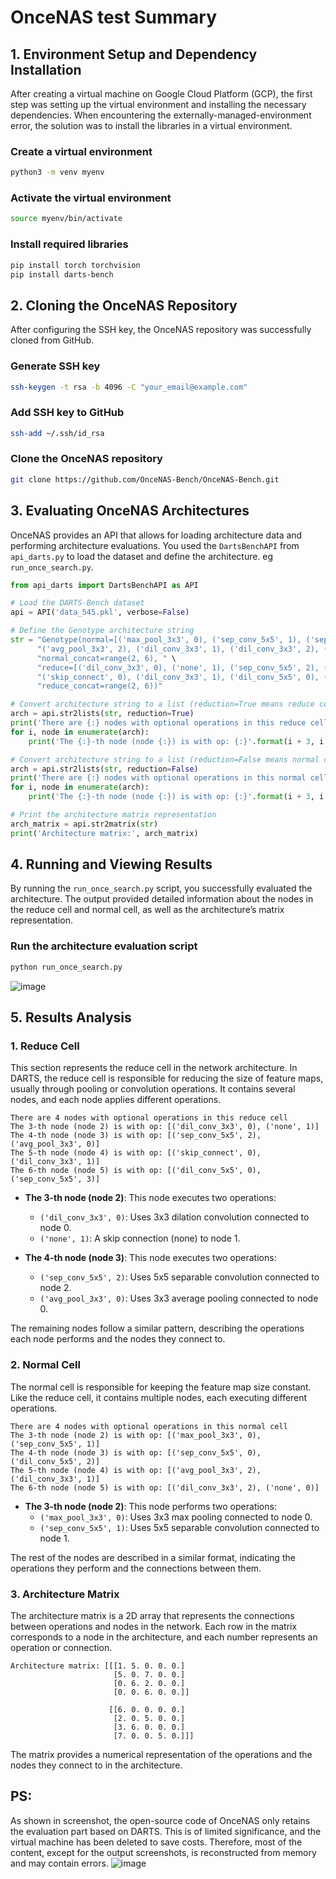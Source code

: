 # OnceNAS test Summary

## 1. Environment Setup and Dependency Installation

After creating a virtual machine on Google Cloud Platform (GCP), the first step was setting up the virtual environment and installing the necessary dependencies. When encountering the externally-managed-environment error, the solution was to install the libraries in a virtual environment.

### Create a virtual environment
```bash
python3 -m venv myenv
```

### Activate the virtual environment
```bash
source myenv/bin/activate
```

### Install required libraries
```bash
pip install torch torchvision
pip install darts-bench
```

## 2. Cloning the OnceNAS Repository

After configuring the SSH key, the OnceNAS repository was successfully cloned from GitHub.

### Generate SSH key
```bash
ssh-keygen -t rsa -b 4096 -C "your_email@example.com"
```

### Add SSH key to GitHub
```bash
ssh-add ~/.ssh/id_rsa
```

### Clone the OnceNAS repository
```bash
git clone https://github.com/OnceNAS-Bench/OnceNAS-Bench.git
```

## 3. Evaluating OnceNAS Architectures

OnceNAS provides an API that allows for loading architecture data and performing architecture evaluations. You used the `DartsBenchAPI` from `api_darts.py` to load the dataset and define the architecture. eg `run_once_search.py`.
```python
from api_darts import DartsBenchAPI as API

# Load the DARTS-Bench dataset
api = API('data_545.pkl', verbose=False)

# Define the Genotype architecture string
str = "Genotype(normal=[('max_pool_3x3', 0), ('sep_conv_5x5', 1), ('sep_conv_5x5', 0), ('dil_conv_5x5', 2), " \
      "('avg_pool_3x3', 2), ('dil_conv_3x3', 1), ('dil_conv_3x3', 2), ('none', 0)], " \
      "normal_concat=range(2, 6), " \
      "reduce=[('dil_conv_3x3', 0), ('none', 1), ('sep_conv_5x5', 2), ('avg_pool_3x3', 0), " \
      "('skip_connect', 0), ('dil_conv_3x3', 1), ('dil_conv_5x5', 0), ('sep_conv_5x5', 3)], " \
      "reduce_concat=range(2, 6))"

# Convert architecture string to a list (reduction=True means reduce cell)
arch = api.str2lists(str, reduction=True)
print('There are {:} nodes with optional operations in this reduce cell'.format(len(arch)))
for i, node in enumerate(arch):
    print('The {:}-th node (node {:}) is with op: {:}'.format(i + 3, i + 2, node))

# Convert architecture string to a list (reduction=False means normal cell)
arch = api.str2lists(str, reduction=False)
print('There are {:} nodes with optional operations in this normal cell'.format(len(arch)))
for i, node in enumerate(arch):
    print('The {:}-th node (node {:}) is with op: {:}'.format(i + 3, i + 2, node))

# Print the architecture matrix representation
arch_matrix = api.str2matrix(str)
print('Architecture matrix:', arch_matrix)

```


## 4. Running and Viewing Results

By running the `run_once_search.py` script, you successfully evaluated the architecture. The output provided detailed information about the nodes in the reduce cell and normal cell, as well as the architecture’s matrix representation.

### Run the architecture evaluation script
```bash
python run_once_search.py
```

![image](https://github.com/user-attachments/assets/3e96315f-c75a-4bf8-9688-177f795924b2)

## 5. Results Analysis

### 1. Reduce Cell
This section represents the reduce cell in the network architecture. In DARTS, the reduce cell is responsible for reducing the size of feature maps, usually through pooling or convolution operations. It contains several nodes, and each node applies different operations.

```
There are 4 nodes with optional operations in this reduce cell
The 3-th node (node 2) is with op: [('dil_conv_3x3', 0), ('none', 1)]
The 4-th node (node 3) is with op: [('sep_conv_5x5', 2), ('avg_pool_3x3', 0)]
The 5-th node (node 4) is with op: [('skip_connect', 0), ('dil_conv_3x3', 1)]
The 6-th node (node 5) is with op: [('dil_conv_5x5', 0), ('sep_conv_5x5', 3)]
```

- **The 3-th node (node 2)**: This node executes two operations:
  - `('dil_conv_3x3', 0)`: Uses 3x3 dilation convolution connected to node 0.
  - `('none', 1)`: A skip connection (none) to node 1.

- **The 4-th node (node 3)**: This node executes two operations:
  - `('sep_conv_5x5', 2)`: Uses 5x5 separable convolution connected to node 2.
  - `('avg_pool_3x3', 0)`: Uses 3x3 average pooling connected to node 0.

The remaining nodes follow a similar pattern, describing the operations each node performs and the nodes they connect to.

### 2. Normal Cell
The normal cell is responsible for keeping the feature map size constant. Like the reduce cell, it contains multiple nodes, each executing different operations.

```
There are 4 nodes with optional operations in this normal cell
The 3-th node (node 2) is with op: [('max_pool_3x3', 0), ('sep_conv_5x5', 1)]
The 4-th node (node 3) is with op: [('sep_conv_5x5', 0), ('dil_conv_5x5', 2)]
The 5-th node (node 4) is with op: [('avg_pool_3x3', 2), ('dil_conv_3x3', 1)]
The 6-th node (node 5) is with op: [('dil_conv_3x3', 2), ('none', 0)]
```

- **The 3-th node (node 2)**: This node performs two operations:
  - `('max_pool_3x3', 0)`: Uses 3x3 max pooling connected to node 0.
  - `('sep_conv_5x5', 1)`: Uses 5x5 separable convolution connected to node 1.

The rest of the nodes are described in a similar format, indicating the operations they perform and the connections between them.

### 3. Architecture Matrix
The architecture matrix is a 2D array that represents the connections between operations and nodes in the network. Each row in the matrix corresponds to a node in the architecture, and each number represents an operation or connection.

```
Architecture matrix: [[[1. 5. 0. 0. 0.]
                       [5. 0. 7. 0. 0.]
                       [0. 6. 2. 0. 0.]
                       [0. 0. 6. 0. 0.]]

                      [[6. 0. 0. 0. 0.]
                       [2. 0. 5. 0. 0.]
                       [3. 6. 0. 0. 0.]
                       [7. 0. 0. 5. 0.]]]
```

The matrix provides a numerical representation of the operations and the nodes they connect to in the architecture.

## PS:
As shown in screenshot, the open-source code of OnceNAS only retains the evaluation part based on DARTS. This is of limited significance, and the virtual machine has been deleted to save costs. Therefore, most of the content, except for the output screenshots, is reconstructed from memory and may contain errors.
![image](https://github.com/user-attachments/assets/4c99692f-253e-4f92-9ea0-25bb1aea854c)

